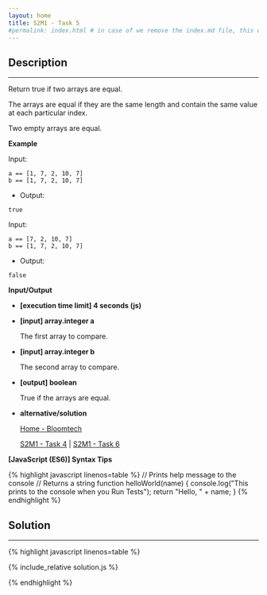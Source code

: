 ```yaml
---
layout: home
title: S2M1 - Task 5
#permalink: index.html # in case of we remove the index.md file, this doc will be the index page
---
```


<div class="row">
<div class="columnStmt" markdown="1">

## Description
------

Return true if two arrays are equal.

The arrays are equal if they are the same length and contain the same value at each particular index.

Two empty arrays are equal.

**Example**

Input:
```
a == [1, 7, 2, 10, 7]
b == [1, 7, 2, 10, 7]
```
-   Output:
```
true
```
Input:
```
a == [7, 2, 10, 7]
b == [1, 7, 2, 10, 7]
```
-   Output:
```
false
```

**Input/Output**

* **[execution time limit] 4 seconds (js)**

* **[input] array.integer a**

    The first array to compare.

* **[input] array.integer b**

    The second array to compare.

* **[output] boolean**

    True if the arrays are equal.

* **alternative/solution**    

    [Home - Bloomtech](../../code-signal-arcade-bloomtech/README.html) 
    
    [S2M1 - Task 4](../S2M1_Task_4/README.html) | [S2M1 - Task 6](../S2M1_Task_6/README.html)

**[JavaScript (ES6)] Syntax Tips**

{% highlight javascript linenos=table %}
// Prints help message to the console
// Returns a string
function helloWorld(name) {
    console.log("This prints to the console when you Run Tests");
    return "Hello, " + name;
}
{% endhighlight %}

</div>
<div class="columnSol" markdown="1">

## Solution
------

{% highlight javascript linenos=table %}

{% include_relative solution.js %}

{% endhighlight %}

</div>
</div>